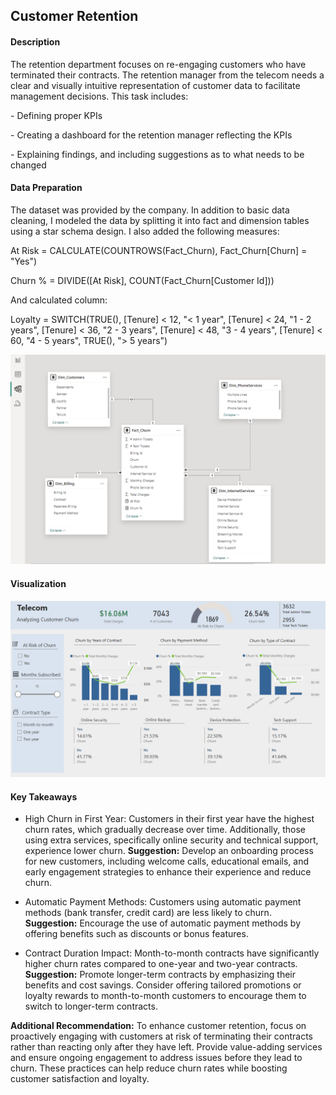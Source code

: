 ## Customer Retention
#### Description
The retention  department focuses on re-engaging customers who have terminated their contracts. 
The retention manager from the telecom needs a clear and visually intuitive representation of customer data to facilitate management decisions.
This task includes:

\- Defining proper KPIs

\- Creating a dashboard for the retention manager reflecting the KPIs

\- Explaining findings, and including suggestions as to what needs to be changed
#### Data Preparation
The dataset was provided by the company. In addition to basic data cleaning, I modeled the data by splitting it into fact and dimension tables using a star schema design. I also added the following measures:

 At Risk = CALCULATE(COUNTROWS(Fact_Churn), Fact_Churn[Churn] = "Yes")

 Churn % = DIVIDE([At Risk], COUNT(Fact_Churn[Customer Id]))
 
And calculated column:

 Loyalty = SWITCH(TRUE(),
            [Tenure] < 12, "< 1 year",
            [Tenure] < 24, "1 - 2 years",
            [Tenure] < 36, "2 - 3 years",
            [Tenure] < 48, "3 - 4 years",
            [Tenure] < 60, "4 - 5 years",
            TRUE(), "> 5 years")

![DataModel](CustomerRetentionModelScreenshot.png)
#### Visualization
![Dashboard](CustomerRetentionScreenshot.png)
#### Key Takeaways
- High Churn in First Year: Customers in their first year have the highest churn rates, which gradually decrease over time. Additionally, those using extra services, specifically online security and technical support, experience lower churn. **Suggestion:** Develop an onboarding process for new customers, including welcome calls, educational emails, and early engagement strategies to enhance their experience and reduce churn.

- Automatic Payment Methods: Customers using automatic payment methods (bank transfer, credit card) are less likely to churn. **Suggestion:** Encourage the use of automatic payment methods by offering benefits such as discounts or bonus features.

- Contract Duration Impact: Month-to-month contracts have significantly higher churn rates compared to one-year and two-year contracts. **Suggestion:** Promote longer-term contracts by emphasizing their benefits and cost savings. Consider offering tailored promotions or loyalty rewards to month-to-month customers to encourage them to switch to longer-term contracts.

**Additional Recommendation:** To enhance customer retention, focus on proactively engaging with customers at risk of terminating their contracts rather than reacting only after they have left. Provide value-adding services and ensure ongoing engagement to address issues before they lead to churn. These practices can help reduce churn rates while boosting customer satisfaction and loyalty.
